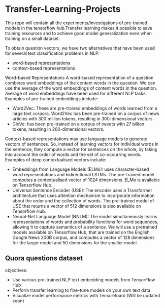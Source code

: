 # Transfer-Learning-Projects
This repo will contain all the experiments/investigations of pre-trained models in the tensorflow hub.Transfer learning makes it possible to save training resources and to achieve good model generalization even when training on a small dataset.

To obtain question vectors, we have two alternatives that have been used for several text classification problems in NLP:

* word-based representations
* context-based representations

Word-based Representations
A word-based representation of a question combines word embeddings of the content words in the question. We can use the average of the word embeddings of content words in the question. Average of word embeddings have been used for different NLP tasks.
Examples of pre-trained embeddings include:
* Word2Vec: These are pre-trained embeddings of words learned from a large text corpora. Word2Vec has been pre-trained on a corpus of news articles with 300 million tokens, resulting in 300-dimensional vectors.
* GloVe: has been pre-trained on a corpus of tweets with 27 billion tokens, resulting in 200-dimensional vectors.

Context-based representations may use language models to generate vectors of sentences. So, instead of learning vectors for individual words in the sentence, they compute a vector for sentences on the whole, by taking into account the order of words and the set of co-occurring words.
Examples of deep contextualised vectors include:
* Embeddings from Language Models (ELMo): uses character-based word representations and bidirectional LSTMs. The pre-trained model computes a contextualised vector of 1024 dimensions. ELMo is available on Tensorflow Hub.
* Universal Sentence Encoder (USE): The encoder uses a Transformer architecture that uses attention mechanism to incorporate information about the order and the collection of words. The pre-trained model of USE that returns a vector of 512 dimensions is also available on Tensorflow Hub.
* Neural-Net Language Model (NNLM): The model simultaneously learns representations of words and probability functions for word sequences, allowing it to capture semantics of a sentence. We will use a pretrained models available on Tensorflow Hub, that are trained on the English Google News 200B corpus, and computes a vector of 128 dimensions for the larger model and 50 dimensions for the smaller model.

## Quora questions dataset
objectives:
* Use various pre-trained NLP text embedding models from TensorFlow Hub
* Perform transfer learning to fine-tune models on your own text data
* Visualize model performance metrics with TensorBoard
(Will be updated soon)

